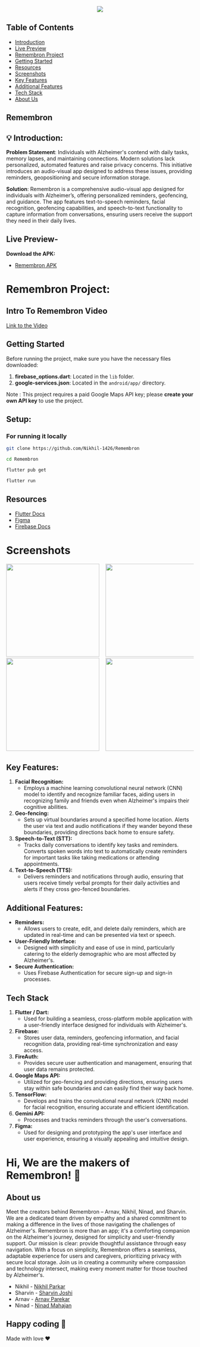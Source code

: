 <center>
<img src="https://readme-typing-svg.herokuapp.com?color=FFADD8E6&size=40&width=900&height=80&lines=Welcome+to+Remembron" />
</center>


## Table of Contents
- [Introduction](#-introduction)
- [Live Preview](#live-preview-)
- [Remembron Project](#intro-to-remembron-video)
- [Getting Started](#getting-started)
- [Resources](#resources)
- [Screenshots](#screenshots)
- [Key Features](#key-features)
- [Additional Features](#additional-features)
- [Tech Stack](#tech-stack)
- [About Us](#about-us)

## Remembron

## 💡 Introduction:

**Problem Statement**:  Individuals with Alzheimer's contend with daily tasks, memory lapses, and maintaining connections. Modern solutions lack personalized, automated features and raise privacy concerns. This initiative introduces an audio-visual app designed to address these issues, providing reminders, geopositioning and secure information storage.

**Solution**: Remembron is a comprehensive audio-visual app designed for individuals with Alzheimer’s, offering personalized reminders, geofencing, and guidance. The app features text-to-speech reminders, facial recognition, geofencing capabilities, and speech-to-text functionality to capture information from conversations, ensuring users receive the support they need in their daily lives.


## Live Preview-

**Download the APK:**

- [Remembron APK](https://mega.nz/file/lz8gSaiR#XACtghgstQIZl-s2Q9Y91iyFTSCbjtXEuXce8bA0W34)



# Remembron Project:

## Intro To Remembron Video

[Link to the Video](https://youtu.be/bUzlwzDEm48)



## Getting Started
Before running the project, make sure you have the necessary files downloaded:
1. **firebase_options.dart**: Located in the `lib` folder.
2. **google-services.json**: Located in the `android/app/` directory.

Note : This project requires a paid Google Maps API key; please **create your own API key** to use the project.


## Setup:

### For running it locally

```bash
git clone https://github.com/Nikhil-1426/Remembron
```
```bash
cd Remembron
```
```bash
flutter pub get
```
```bash
flutter run
```

## Resources

- [Flutter Docs](https://docs.flutter.dev/)
- [Figma](https://help.figma.com/hc/en-us)
- [Firebase Docs](https://firebase.google.com/docs)
  
# Screenshots
<pre>
<img src = "https://github.com/Nikhil-1426/Remembron/blob/main/assets/LoadingPage.jpg" width = "250">  <img src = "https://github.com/Nikhil-1426/Remembron/blob/main/assets/SignUpPage.jpg" width = "250">  <img src = "https://github.com/Nikhil-1426/Remembron/blob/main/assets/HomePage.jpg" width = "250">
<img src = "https://github.com/Nikhil-1426/Remembron/blob/main/assets/SettingsPage.jpg" width = "250">  <img src= "https://github.com/Nikhil-1426/Remembron/blob/main/assets/UserSetupPage.jpg" width = "250">  <img src = "https://github.com/Nikhil-1426/Remembron/blob/main/assets/GeoFencingPage.jpg" width = "250">
</pre>


## Key Features:
1. **Facial Recognition:**
   - Employs a machine learning convolutional neural network (CNN) model to identify and recognize familiar faces, aiding users in recognizing family and friends       even when Alzheimer's impairs their cognitive abilities.
2. **Geo-fencing:**
   - Sets up virtual boundaries around a specified home location. Alerts the user via text and audio notifications if they wander beyond these boundaries,             providing directions back home to ensure safety.
3. **Speech-to-Text (STT):**
   - Tracks daily conversations to identify key tasks and reminders. Converts spoken words into text to automatically create reminders for important tasks like         taking medications or attending appointments.
4. **Text-to-Speech (TTS):**
   - Delivers reminders and notifications through audio, ensuring that users receive timely verbal prompts for their daily activities and alerts if they cross
     geo-fenced boundaries.

## Additional Features:
- **Reminders:**
   - Allows users to create, edit, and delete daily reminders, which are updated in real-time and can be presented via text or speech.
- **User-Friendly Interface:**
   - Designed with simplicity and ease of use in mind, particularly catering to the elderly demographic who are most affected by Alzheimer's.
- **Secure Authentication:**
   - Uses Firebase Authentication for secure sign-up and sign-in processes.

## Tech Stack
1. **Flutter / Dart:**
   - Used for building a seamless, cross-platform mobile application with a user-friendly interface designed for individuals with Alzheimer's.
2. **Firebase:**
   - Stores user data, reminders, geofencing information, and facial recognition data, providing real-time synchronization and easy access.
3. **FireAuth:**
   - Provides secure user authentication and management, ensuring that user data remains protected.
4. **Google Maps API:**
   - Utilized for geo-fencing and providing directions, ensuring users stay within safe boundaries and can easily find their way back home.
5. **TensorFlow:**
   - Develops and trains the convolutional neural network (CNN) model for facial recognition, ensuring accurate and efficient identification.
6. **Gemini API:**
   - Processes and tracks reminders through the user's conversations.
7. **Figma:**
   - Used for designing and prototyping the app's user interface and user experience, ensuring a visually appealing and intuitive design.


# Hi, We are the makers of Remembron! 👋

## About us

Meet the creators behind Remembron – Arnav, Nikhil, Ninad, and Sharvin. We are a dedicated team driven by empathy and a shared commitment to making a difference in the lives of those navigating the challenges of Alzheimer's. Remembron is more than an app; it's a comforting companion on the Alzheimer's journey, designed for simplicity and user-friendly support. Our mission is clear: provide thoughtful assistance through easy navigation. With a focus on simplicity, Remembron offers a seamless, adaptable experience for users and caregivers, prioritizing privacy with secure local storage. Join us in creating a community where compassion and technology intersect, making every moment matter for those touched by Alzheimer's.

- Nikhil - [Nikhil Parkar](https://www.linkedin.com/in/nikhil-parkar-49b600274/)
- Sharvin - [Sharvin Joshi](https://www.linkedin.com/in/sharvin-joshi-33a57b290/)
- Arnav - [Arnav Parekar](https://linkedin.com/in/arnav-parekar-b55786287/)
- Ninad - [Ninad Mahajan](https://www.linkedin.com/in/ninad-mahajan-014a0b28b/)


## Happy coding 💯

Made with love ❤️
